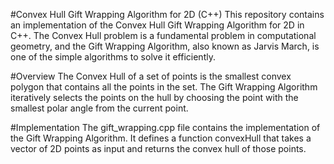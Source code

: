 #Convex Hull Gift Wrapping Algorithm for 2D (C++)
This repository contains an implementation of the Convex Hull Gift Wrapping Algorithm for 2D in C++. The Convex Hull problem is a fundamental problem in computational geometry, and the Gift Wrapping Algorithm, also known as Jarvis March, is one of the simple algorithms to solve it efficiently.

#Overview
The Convex Hull of a set of points is the smallest convex polygon that contains all the points in the set. The Gift Wrapping Algorithm iteratively selects the points on the hull by choosing the point with the smallest polar angle from the current point.

#Implementation
The gift_wrapping.cpp file contains the implementation of the Gift Wrapping Algorithm. It defines a function convexHull that takes a vector of 2D points as input and returns the convex hull of those points.
